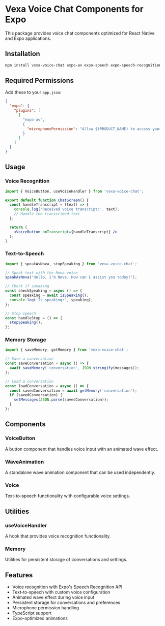 # Vexa Voice Chat Components for Expo

This package provides voice chat components optimized for React Native and Expo applications.

## Installation

```bash
npm install vexa-voice-chat expo-av expo-speech expo-speech-recognition expo-file-system
```

## Required Permissions

Add these to your `app.json`:

```json
{
  "expo": {
    "plugins": [
      [
        "expo-av",
        {
          "microphonePermission": "Allow $(PRODUCT_NAME) to access your microphone."
        }
      ]
    ]
  }
}
```

## Usage

### Voice Recognition

```jsx
import { VoiceButton, useVoiceHandler } from 'vexa-voice-chat';

export default function ChatScreen() {
  const handleTranscript = (text) => {
    console.log('Received voice transcript:', text);
    // Handle the transcribed text
  };

  return (
    <VoiceButton onTranscript={handleTranscript} />
  );
}
```

### Text-to-Speech

```jsx
import { speakAsNova, stopSpeaking } from 'vexa-voice-chat';

// Speak text with the Nova voice
speakAsNova("Hello, I'm Nova. How can I assist you today?");

// Check if speaking
const checkSpeaking = async () => {
  const speaking = await isSpeaking();
  console.log('Is speaking:', speaking);
};

// Stop speech
const handleStop = () => {
  stopSpeaking();
};
```

### Memory Storage

```jsx
import { saveMemory, getMemory } from 'vexa-voice-chat';

// Save a conversation
const saveConversation = async () => {
  await saveMemory('conversation', JSON.stringify(messages));
};

// Load a conversation
const loadConversation = async () => {
  const savedConversation = await getMemory('conversation');
  if (savedConversation) {
    setMessages(JSON.parse(savedConversation));
  }
};
```

## Components

### VoiceButton
A button component that handles voice input with an animated wave effect.

### WaveAnimation
A standalone wave animation component that can be used independently.

### Voice
Text-to-speech functionality with configurable voice settings.

## Utilities

### useVoiceHandler
A hook that provides voice recognition functionality.

### Memory
Utilities for persistent storage of conversations and settings.

## Features
- Voice recognition with Expo's Speech Recognition API
- Text-to-speech with custom voice configuration
- Animated wave effect during voice input
- Persistent storage for conversations and preferences
- Microphone permission handling
- TypeScript support
- Expo-optimized animations
